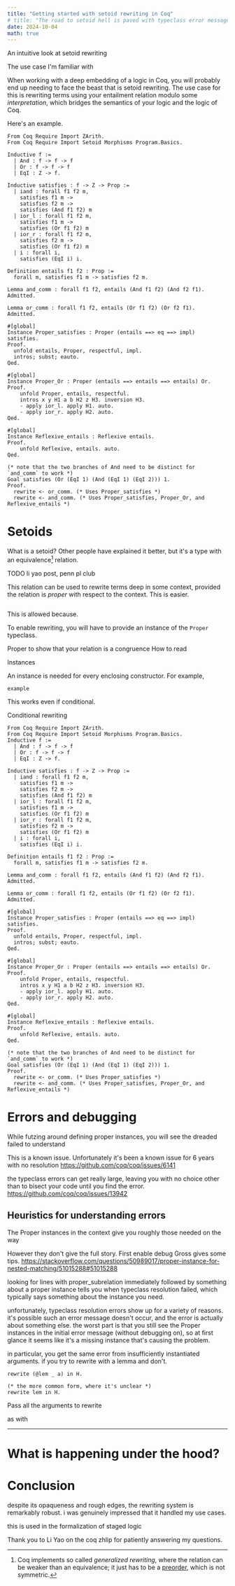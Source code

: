 ```yaml
---
title: "Getting started with setoid rewriting in Coq"
# title: "The road to setoid hell is paved with typeclass error messages"
date: 2024-10-04
math: true
---
```


An intuitive look at setoid rewriting

The use case I'm familiar with

When working with a deep embedding of a logic in Coq, you will probably end up needing to face the beast that is setoid rewriting.
The use case for this is rewriting terms using your entailment relation modulo some *interpretation*, which bridges the semantics of your logic and the logic of Coq.

Here's an example.

```coq
From Coq Require Import ZArith.
From Coq Require Import Setoid Morphisms Program.Basics.

Inductive f :=
  | And : f -> f -> f
  | Or : f -> f -> f
  | EqI : Z -> f.

Inductive satisfies : f -> Z -> Prop :=
  | iand : forall f1 f2 m,
    satisfies f1 m ->
    satisfies f2 m ->
    satisfies (And f1 f2) m
  | ior_l : forall f1 f2 m,
    satisfies f1 m ->
    satisfies (Or f1 f2) m
  | ior_r : forall f1 f2 m,
    satisfies f2 m ->
    satisfies (Or f1 f2) m
  | i : forall i,
    satisfies (EqI i) i.

Definition entails f1 f2 : Prop :=
  forall m, satisfies f1 m -> satisfies f2 m.

Lemma and_comm : forall f1 f2, entails (And f1 f2) (And f2 f1).
Admitted.

Lemma or_comm : forall f1 f2, entails (Or f1 f2) (Or f2 f1).
Admitted.

#[global]
Instance Proper_satisfies : Proper (entails ==> eq ==> impl) satisfies.
Proof.
  unfold entails, Proper, respectful, impl.
  intros; subst; eauto.
Qed.

#[global]
Instance Proper_Or : Proper (entails ==> entails ==> entails) Or.
Proof.
    unfold Proper, entails, respectful.
    intros x y H1 a b H2 z H3. inversion H3.
    - apply ior_l. apply H1. auto.
    - apply ior_r. apply H2. auto.
Qed.

#[global]
Instance Reflexive_entails : Reflexive entails.
Proof.
    unfold Reflexive, entails. auto.
Qed.

(* note that the two branches of And need to be distinct for `and_comm` to work *)
Goal satisfies (Or (EqI 1) (And (EqI 1) (EqI 2))) 1.
Proof.
  rewrite <- or_comm. (* Uses Proper_satisfies *)
  rewrite <- and_comm. (* Uses Proper_satisfies, Proper_Or, and Reflexive_entails *)
```

# Setoids

What is a setoid? Other people have explained it better, but it's a type with an equivalence[^1] relation.

TODO li yao post, penn pl club

This relation can be used to rewrite terms deep in some context, provided the relation is *proper* with respect to the context.
This is easier.

```coq
```

This is allowed because.

To enable rewriting, you will have to provide an instance of the `Proper` typeclass.

<!-- Rewriting is accessed using the -->
<!-- in Coq. -->

Proper to show that your relation is a congruence
How to read

Instances

An instance is needed for every enclosing constructor.
For example,

```coq
example
```

This works even if conditional.

Conditional rewriting

```coq
From Coq Require Import ZArith.
From Coq Require Import Setoid Morphisms Program.Basics.
Inductive f :=
  | And : f -> f -> f
  | Or : f -> f -> f
  | EqI : Z -> f.

Inductive satisfies : f -> Z -> Prop :=
  | iand : forall f1 f2 m,
    satisfies f1 m ->
    satisfies f2 m ->
    satisfies (And f1 f2) m
  | ior_l : forall f1 f2 m,
    satisfies f1 m ->
    satisfies (Or f1 f2) m
  | ior_r : forall f1 f2 m,
    satisfies f2 m ->
    satisfies (Or f1 f2) m
  | i : forall i,
    satisfies (EqI i) i.

Definition entails f1 f2 : Prop :=
  forall m, satisfies f1 m -> satisfies f2 m.

Lemma and_comm : forall f1 f2, entails (And f1 f2) (And f2 f1).
Admitted.

Lemma or_comm : forall f1 f2, entails (Or f1 f2) (Or f2 f1).
Admitted.

#[global]
Instance Proper_satisfies : Proper (entails ==> eq ==> impl) satisfies.
Proof.
  unfold entails, Proper, respectful, impl.
  intros; subst; eauto.
Qed.

#[global]
Instance Proper_Or : Proper (entails ==> entails ==> entails) Or.
Proof.
    unfold Proper, entails, respectful.
    intros x y H1 a b H2 z H3. inversion H3.
    - apply ior_l. apply H1. auto.
    - apply ior_r. apply H2. auto.
Qed.

#[global]
Instance Reflexive_entails : Reflexive entails.
Proof.
    unfold Reflexive, entails. auto.
Qed.

(* note that the two branches of And need to be distinct for `and_comm` to work *)
Goal satisfies (Or (EqI 1) (And (EqI 1) (EqI 2))) 1.
Proof.
  rewrite <- or_comm. (* Uses Proper_satisfies *)
  rewrite <- and_comm. (* Uses Proper_satisfies, Proper_Or, and Reflexive_entails *)
```

# Errors and debugging

While futzing around defining proper instances, you will see the dreaded failed to understand

This is a known issue. Unfortunately it's been a known issue for 6 years with no resolution
https://github.com/coq/coq/issues/6141

the typeclass errors can get really large, leaving you with no choice other than to bisect your code until you find the error.
https://github.com/coq/coq/issues/13942

## Heuristics for understanding errors

The Proper instances in the context give you roughly those needed on the way

However they don't give the full story. First enable debug
Gross gives some tips.
https://stackoverflow.com/questions/50989017/proper-instance-for-nested-matching/51015288#51015288

looking for lines with proper_subrelation immediately followed by something about a proper instance tells you when typeclass resolution failed, which typically says something about the instance you need.

unfortunately, typeclass resolution errors show up for a variety of reasons.
it's possible such an error message doesn't occur, and the error is actually about something else.
the worst part is that you still see the Proper instances in the initial error message (without debugging on), so at first glance it seems like it's a missing instance that's causing the problem.

in particular, you get the same error from insufficiently instantiated arguments.
if you try to rewrite with a lemma and don't.

```coq
rewrite (@lem _ a) in H.

(* the more common form, where it's unclear *)
rewrite lem in H.
```

Pass all the arguments to rewrite

as with

---

# What is happening under the hood?


# Conclusion

despite its opaqueness and rough edges, the rewriting system is remarkably robust. i was genuinely impressed that it handled my use cases.

this is used in the formalization of staged logic

Thank you to Li Yao on the coq zhlip for patiently answering my questions.

[^1]: Coq implements so called *generalized rewriting*, where the relation can be weaker than an equivalence; it just has to be a [preorder](https://github.com/coq/coq/blob/master/theories/Classes/RelationClasses.v), which is not symmetric.

<!--

Semantic equality
Deep embedding
Doesn't coincide with syntactic
To rewrite we then need setoid rewriting

It can then be useful to weaken when rewriting
Generalised rewriting

Coq as logical framework
Host for logics


Primitives of coq for setoid blog post
Inductive arrow forall
https://cs.brown.edu/courses/cs195x/current/sf/html/Logic.html

-->
